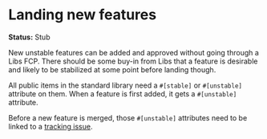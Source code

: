 # Landing new features

**Status:** Stub

New unstable features can be added and approved without going through a Libs FCP. There should be some buy-in from Libs that a feature is desirable and likely to be stabilized at some point before landing though.

All public items in the standard library need a `#[stable]` or `#[unstable]` attribute on them. When a feature is first added, it gets a `#[unstable]` attribute.

Before a new feature is merged, those `#[unstable]` attributes need to be linked to a [tracking issue](./tracking-issues.md).
